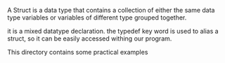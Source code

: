 A Struct is a data type that contains a collection of either the same data type variables or variables of different type grouped together.

it is a mixed datatype declaration. the typedef key word is used to alias a struct, so it can be easily accessed withing our program.

This directory contains some practical examples
